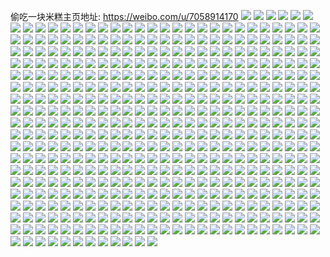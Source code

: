 偷吃一块米糕主页地址: https://weibo.com/u/7058914170 
![](https://wx4.sinaimg.cn/mw2000/007HIu2mly1h9ikv0e9awj32c03404qs.jpg) 
![](https://wx4.sinaimg.cn/mw2000/007HIu2mly1h9ikuwhof2j32c0340hdw.jpg) 
![](https://wx4.sinaimg.cn/mw2000/007HIu2mly1h9ikvfw23oj30rx140h5a.jpg) 
![](https://wx4.sinaimg.cn/mw2000/007HIu2mly1h9ikvyptuej30s513cwtn.jpg) 
![](https://wx4.sinaimg.cn/mw2000/007HIu2mly1h9ikvo9oudj32c03404qq.jpg) 
![](https://wx4.sinaimg.cn/mw2000/007HIu2mly1h9f9xzlrv8j30lv11ldjt.jpg) 
![](https://wx4.sinaimg.cn/mw2000/007HIu2mly1h9f9xz57hhj30wi1ycb29.jpg) 
![](https://wx4.sinaimg.cn/mw2000/007HIu2mly1h9dun8fr8oj30u012xe1z.jpg) 
![](https://wx4.sinaimg.cn/mw2000/007HIu2mly1h9dumtnj4rj30u011gasw.jpg) 
![](https://wx4.sinaimg.cn/mw2000/007HIu2mly1h9dumk8s7fj30u01hcwsf.jpg) 
![](https://wx4.sinaimg.cn/mw2000/007HIu2mly1h9dunlb0ptj316m1dsqsn.jpg) 
![](https://wx4.sinaimg.cn/mw2000/007HIu2mly1h9btg055w6j30u013dqoz.jpg) 
![](https://wx4.sinaimg.cn/mw2000/007HIu2mly1h9btg4xfzij30tw13z7mq.jpg) 
![](https://wx4.sinaimg.cn/mw2000/007HIu2mly1h9al1sharcj30u013fdq8.jpg) 
![](https://wx4.sinaimg.cn/mw2000/007HIu2mly1h9al227wdzj30u013tk5d.jpg) 
![](https://wx4.sinaimg.cn/mw2000/007HIu2mly1h98f9lrf8hj30u013e7h6.jpg) 
![](https://wx4.sinaimg.cn/mw2000/007HIu2mly1h95ryn73bpj30wi1yc7wi.jpg) 
![](https://wx4.sinaimg.cn/mw2000/007HIu2mgy1h91pk3nxpsj30u014047q.jpg) 
![](https://wx4.sinaimg.cn/mw2000/007HIu2mgy1h91pkbsomoj30tq12oncf.jpg) 
![](https://wx4.sinaimg.cn/mw2000/007HIu2mgy1h91pjze44jj30to12ctk7.jpg) 
![](https://wx4.sinaimg.cn/mw2000/007HIu2mgy1h91pk38abyj30o817y49n.jpg) 
![](https://wx4.sinaimg.cn/mw2000/007HIu2mgy1h91pk4q1mzj31r0340x6q.jpg) 
![](https://wx4.sinaimg.cn/mw2000/007HIu2mgy1h91pk2nc21j32c0340x6p.jpg) 
![](https://wx4.sinaimg.cn/mw2000/007HIu2mgy1h91pjzv1qgj30u0140k1u.jpg) 
![](https://wx4.sinaimg.cn/mw2000/007HIu2mgy1h91pjyvd1xj30u01sxk2c.jpg) 
![](https://wx4.sinaimg.cn/mw2000/007HIu2mgy1h8wtc1749pj30t013z12y.jpg) 
![](https://wx4.sinaimg.cn/mw2000/007HIu2mgy1h8wrdozy93j32c0340nph.jpg) 
![](https://wx4.sinaimg.cn/mw2000/007HIu2mgy1h8wrcuhy5mj32c0340e85.jpg) 
![](https://wx4.sinaimg.cn/mw2000/007HIu2mgy1h8wrcqj22nj30u00zondh.jpg) 
![](https://wx4.sinaimg.cn/mw2000/007HIu2mgy1h8wrd8sjvpj32c0340kjs.jpg) 
![](https://wx4.sinaimg.cn/mw2000/007HIu2mgy1h8wrdvjieij32c0340b2a.jpg) 
![](https://wx4.sinaimg.cn/mw2000/007HIu2mgy1h8wrdin4dcj322o340b2d.jpg) 
![](https://wx4.sinaimg.cn/mw2000/007HIu2mgy1h8wrcwytyyj329l33xb2b.jpg) 
![](https://wx4.sinaimg.cn/mw2000/007HIu2mgy1h8wre3hh36j32c0340hdv.jpg) 
![](https://wx4.sinaimg.cn/mw2000/007HIu2mgy1h8wrdbz6v6j32c0340hdu.jpg) 
![](https://wx4.sinaimg.cn/mw2000/007HIu2mgy1h8wrdtt9crj32c0340e83.jpg) 
![](https://wx4.sinaimg.cn/mw2000/007HIu2mgy1h8wrd1d3llj32c0340e84.jpg) 
![](https://wx4.sinaimg.cn/mw2000/007HIu2mgy1h8s8cs0xygj30u011qtqc.jpg) 
![](https://wx4.sinaimg.cn/mw2000/007HIu2mgy1h8s8crlovlj30u0140dj0.jpg) 
![](https://wx4.sinaimg.cn/mw2000/007HIu2mgy1h8s8czo65jj32c0340e81.jpg) 
![](https://wx4.sinaimg.cn/mw2000/007HIu2mgy1h8s8cxb5a4j32c03404qq.jpg) 
![](https://wx4.sinaimg.cn/mw2000/007HIu2mgy1h8s8egkcm3j32c0340u0x.jpg) 
![](https://wx4.sinaimg.cn/mw2000/007HIu2mgy1h8s8jywjtrj322v34aqv6.jpg) 
![](https://wx4.sinaimg.cn/mw2000/007HIu2mgy1h8s8kl7eqfj31sc2dsu0x.jpg) 
![](https://wx4.sinaimg.cn/mw2000/007HIu2mgy1h8qzwin7skj32c0340qv8.jpg) 
![](https://wx4.sinaimg.cn/mw2000/007HIu2mgy1h8qzwae26nj32c0340kjo.jpg) 
![](https://wx4.sinaimg.cn/mw2000/007HIu2mgy1h8qzwciuewj30wi0jqdj3.jpg) 
![](https://wx4.sinaimg.cn/mw2000/007HIu2mgy1h8qzw4cyb5j32c03401l0.jpg) 
![](https://wx4.sinaimg.cn/mw2000/007HIu2mgy1h8qzvyuvz3j32c03404qr.jpg) 
![](https://wx4.sinaimg.cn/mw2000/007HIu2mgy1h8qzw16464j32c03401kz.jpg) 
![](https://wx4.sinaimg.cn/mw2000/007HIu2mgy1h8qzwjbokyj30zg1baagt.jpg) 
![](https://wx4.sinaimg.cn/mw2000/007HIu2mgy1h8qzvwic8vj32c0340x6r.jpg) 
![](https://wx4.sinaimg.cn/mw2000/007HIu2mgy1h8qzxgui8ij30sh11z1j8.jpg) 
![](https://wx4.sinaimg.cn/mw2000/007HIu2mgy1h8qw0lnz1gj32c0340kjl.jpg) 
![](https://wx4.sinaimg.cn/mw2000/007HIu2mgy1h8larc3mzmj31kw2dc4qp.jpg) 
![](https://wx4.sinaimg.cn/mw2000/007HIu2mgy1h8ku7m4h4dj30wi1yckjl.jpg) 
![](https://wx4.sinaimg.cn/mw2000/007HIu2mgy1h8j6i2smx7j30wi0b4wgs.jpg) 
![](https://wx4.sinaimg.cn/mw2000/007HIu2mgy1h8j3o0q4jhj33402c07wi.jpg) 
![](https://wx4.sinaimg.cn/mw2000/007HIu2mgy1h8j3k6n4v7j30u012gn6f.jpg) 
![](https://wx4.sinaimg.cn/mw2000/007HIu2mgy1h8gi293iarj30wi0sq432.jpg) 
![](https://wx4.sinaimg.cn/mw2000/007HIu2mgy1h8gi28thamj30wi0odae2.jpg) 
![](https://wx4.sinaimg.cn/mw2000/007HIu2mgy1h8gi29hm4wj30u0125n0a.jpg) 
![](https://wx4.sinaimg.cn/mw2000/007HIu2mgy1h8f7h8ow77j30r91204iz.jpg) 
![](https://wx4.sinaimg.cn/mw2000/007HIu2mgy1h8ejrs6qdwj32c034phdv.jpg) 
![](https://wx4.sinaimg.cn/mw2000/007HIu2mgy1h8ejs164ehj32c03414qr.jpg) 
![](https://wx4.sinaimg.cn/mw2000/007HIu2mgy1h8ejsadck5j31jk1lshda.jpg) 
![](https://wx4.sinaimg.cn/mw2000/007HIu2mgy1h8eacyh391j30wi1ycaln.jpg) 
![](https://wx4.sinaimg.cn/mw2000/007HIu2mgy1h8eaczflcgj30wi1yc7qy.jpg) 
![](https://wx4.sinaimg.cn/mw2000/007HIu2mgy1h8ead6gktvj32c03401kz.jpg) 
![](https://wx4.sinaimg.cn/mw2000/007HIu2mgy1h8cxph8lltj32c03401kz.jpg) 
![](https://wx4.sinaimg.cn/mw2000/007HIu2mgy1h89w1ldt58j32c0340e83.jpg) 
![](https://wx4.sinaimg.cn/mw2000/007HIu2mgy1h89w48psrnj30wi17211s.jpg) 
![](https://wx4.sinaimg.cn/mw2000/007HIu2mgy1h89c8ri8ogj30wi19wgzx.jpg) 
![](https://wx4.sinaimg.cn/mw2000/007HIu2mgy1h86fl1if1oj30u01907ap.jpg) 
![](https://wx4.sinaimg.cn/mw2000/007HIu2mgy1h86fkhw8ptj316w36cu0x.jpg) 
![](https://wx4.sinaimg.cn/mw2000/007HIu2mgy1h86fgloxspj32t61d87wh.jpg) 
![](https://wx4.sinaimg.cn/mw2000/007HIu2mgy1h82yzb1vunj30n41gqgno.jpg) 
![](https://wx4.sinaimg.cn/mw2000/007HIu2mgy1h82yzbfjtwj30u01sxk18.jpg) 
![](https://wx4.sinaimg.cn/mw2000/007HIu2mgy1h80gbf69yej32c0340e85.jpg) 
![](https://wx4.sinaimg.cn/mw2000/007HIu2mgy1h80gbpn7yej32c03407wl.jpg) 
![](https://wx4.sinaimg.cn/mw2000/007HIu2mgy1h80gbjsmvcj32c03404qt.jpg) 
![](https://wx4.sinaimg.cn/mw2000/007HIu2mgy1h80ekvvn2lj32682yykjp.jpg) 
![](https://wx4.sinaimg.cn/mw2000/007HIu2mgy1h80eknlixoj327j2yrkjp.jpg) 
![](https://wx4.sinaimg.cn/mw2000/007HIu2mgy1h80ekip0n4j329u31sb2b.jpg) 
![](https://wx4.sinaimg.cn/mw2000/007HIu2mgy1h80e21t0pjj30ka1500xp.jpg) 
![](https://wx4.sinaimg.cn/mw2000/007HIu2mgy1h80e22cwhij30k315adl2.jpg) 
![](https://wx4.sinaimg.cn/mw2000/007HIu2mgy1h7y32r3tk2j30u012wttn.jpg) 
![](https://wx4.sinaimg.cn/mw2000/007HIu2mgy1h7y33k4tcej30qj17sh87.jpg) 
![](https://wx4.sinaimg.cn/mw2000/007HIu2mgy1h7y32tflfnj30u013hqk7.jpg) 
![](https://wx4.sinaimg.cn/mw2000/007HIu2mgy1h7vnrzhz5oj30wi1ychdt.jpg) 
![](https://wx4.sinaimg.cn/mw2000/007HIu2mgy1h7vgm9thj0j32c0325npf.jpg) 
![](https://wx4.sinaimg.cn/mw2000/007HIu2mgy1h7vglx8n2xj32c0355npf.jpg) 
![](https://wx4.sinaimg.cn/mw2000/007HIu2mgy1h7vgmgmbi9j32ak31dhdv.jpg) 
![](https://wx4.sinaimg.cn/mw2000/007HIu2mgy1h7vgm2bjqej32c0340x6r.jpg) 
![](https://wx4.sinaimg.cn/mw2000/007HIu2mgy1h7vgm5bzbnj32c0340b2b.jpg) 
![](https://wx4.sinaimg.cn/mw2000/007HIu2mgy1h7vgmlfsioj32c0341qv5.jpg) 
![](https://wx4.sinaimg.cn/mw2000/007HIu2mgy1h7tdc1c5isj32c0340b2a.jpg) 
![](https://wx4.sinaimg.cn/mw2000/007HIu2mgy1h7tdc3sigzj32c034d4qq.jpg) 
![](https://wx4.sinaimg.cn/mw2000/007HIu2mgy1h7tdc509puj30wi1b743j.jpg) 
![](https://wx4.sinaimg.cn/mw2000/007HIu2mgy1h7sjim9pt5j30wi1ycb29.jpg) 
![](https://wx4.sinaimg.cn/mw2000/007HIu2mgy1h7sjijmg6sj32by2vgx6p.jpg) 
![](https://wx4.sinaimg.cn/mw2000/007HIu2mgy1h7saa3uxtkj30wi1ycu0x.jpg) 
![](https://wx4.sinaimg.cn/mw2000/007HIu2mgy1h7saaagljsj30wi1ycqv5.jpg) 
![](https://wx4.sinaimg.cn/mw2000/007HIu2mgy1h7rb6s4j1xj32c03404qr.jpg) 
![](https://wx4.sinaimg.cn/mw2000/007HIu2mgy1h7rb6mx45wj31o0280npd.jpg) 
![](https://wx4.sinaimg.cn/mw2000/007HIu2mgy1h7rb6jjfnaj30u01337h5.jpg) 
![](https://wx4.sinaimg.cn/mw2000/007HIu2mgy1h7rb6k6afwj30tl13f1b0.jpg) 
![](https://wx4.sinaimg.cn/mw2000/007HIu2mgy1h7rb7b6k21j328l30we83.jpg) 
![](https://wx4.sinaimg.cn/mw2000/007HIu2mgy1h7ns412noyj31sc2ds7wi.jpg) 
![](https://wx4.sinaimg.cn/mw2000/007HIu2mgy1h7ns48wfypj31sc2dse82.jpg) 
![](https://wx4.sinaimg.cn/mw2000/007HIu2mgy1h7ns4ddhpmj31sc2dse82.jpg) 
![](https://wx4.sinaimg.cn/mw2000/007HIu2mgy1h7ns44h2btj31z02r8x6p.jpg) 
![](https://wx4.sinaimg.cn/mw2000/007HIu2mgy1h7miqmsr33j32c032o4qs.jpg) 
![](https://wx4.sinaimg.cn/mw2000/007HIu2mgy1h7miqv0mejj32c0341b2c.jpg) 
![](https://wx4.sinaimg.cn/mw2000/007HIu2mgy1h7mipzd5xij32c0341e84.jpg) 
![](https://wx4.sinaimg.cn/mw2000/007HIu2mgy1h7mipqqyznj32c0340npg.jpg) 
![](https://wx4.sinaimg.cn/mw2000/007HIu2mgy1h7miq85tv4j32by33ib2c.jpg) 
![](https://wx4.sinaimg.cn/mw2000/007HIu2mgy1h7miqzef93j32ai31gqv6.jpg) 
![](https://wx4.sinaimg.cn/mw2000/007HIu2mgy1h7miqf8a4gj316o1kwe81.jpg) 
![](https://wx4.sinaimg.cn/mw2000/007HIu2mgy1h7miqd6w8gj32c0340b2a.jpg) 
![](https://wx4.sinaimg.cn/mw2000/007HIu2mgy1h7luf6jhp9j32c03401kz.jpg) 
![](https://wx4.sinaimg.cn/mw2000/007HIu2mgy1h7luf6ysoyj30u011yjzm.jpg) 
![](https://wx4.sinaimg.cn/mw2000/007HIu2mgy1h7lueuha7dj322o3407wi.jpg) 
![](https://wx4.sinaimg.cn/mw2000/007HIu2mgy1h7lu7cjqqlj30nh15qwix.jpg) 
![](https://wx4.sinaimg.cn/mw2000/007HIu2mgy1h7lu7c1s2jj30wi1ycb2a.jpg) 
![](https://wx4.sinaimg.cn/mw2000/007HIu2mgy1h7j5jupu3ej32c034xx6r.jpg) 
![](https://wx4.sinaimg.cn/mw2000/007HIu2mgy1h7j5hr5pdnj32c03407wi.jpg) 
![](https://wx4.sinaimg.cn/mw2000/007HIu2mgy1h7j5irky5mj30u017hnf8.jpg) 
![](https://wx4.sinaimg.cn/mw2000/007HIu2mgy1h7min5pzxhj30t5133wk1.jpg) 
![](https://wx4.sinaimg.cn/mw2000/007HIu2mgy1h7i4mcx9lgj30wi1qx4m3.jpg) 
![](https://wx4.sinaimg.cn/mw2000/007HIu2mgy1h7guk9yw4cj30wi1yc4qq.jpg) 
![](https://wx4.sinaimg.cn/mw2000/007HIu2mgy1h7d6ing8tvj31o0280qv5.jpg) 
![](https://wx4.sinaimg.cn/mw2000/007HIu2mgy1h7d6irnva9j31o0280u0x.jpg) 
![](https://wx4.sinaimg.cn/mw2000/007HIu2mgy1h7d6ipkw9fj31o0280npd.jpg) 
![](https://wx4.sinaimg.cn/mw2000/007HIu2mgy1h7cd315tptj30wi1ycb2a.jpg) 
![](https://wx4.sinaimg.cn/mw2000/007HIu2mgy1h7cd2vysx7j30wi1yc4qq.jpg) 
![](https://wx4.sinaimg.cn/mw2000/007HIu2mgy1h7a4054i70j31jj33ahdu.jpg) 
![](https://wx4.sinaimg.cn/mw2000/007HIu2mgy1h79dy01npvj32c0340b2b.jpg) 
![](https://wx4.sinaimg.cn/mw2000/007HIu2mgy1h79dynlrglj32c0340u0x.jpg) 
![](https://wx4.sinaimg.cn/mw2000/007HIu2mgy1h79dysxfgvj32c0341x6p.jpg) 
![](https://wx4.sinaimg.cn/mw2000/007HIu2mgy1h79dy2inkuj316n1kw1kx.jpg) 
![](https://wx4.sinaimg.cn/mw2000/007HIu2mgy1h79dxt7mdmj31sc2dsqv6.jpg) 
![](https://wx4.sinaimg.cn/mw2000/007HIu2mgy1h78o1lkky4j31sc2dshdu.jpg) 
![](https://wx4.sinaimg.cn/mw2000/007HIu2mgy1h78o1n2wrwj30wi1yctpn.jpg) 
![](https://wx4.sinaimg.cn/mw2000/007HIu2mgy1h76i7qj5gbj30u01hcn63.jpg) 
![](https://wx4.sinaimg.cn/mw2000/007HIu2mgy1h76i45r3mij30ty13hna8.jpg) 
![](https://wx4.sinaimg.cn/mw2000/007HIu2mgy1h76i6zdgzlj30tp12g4qp.jpg) 
![](https://wx4.sinaimg.cn/mw2000/007HIu2mgy1h76i45c9plj31o0280tza.jpg) 
![](https://wx4.sinaimg.cn/mw2000/007HIu2mgy1h76fei16eoj31o0280kjl.jpg) 
![](https://wx4.sinaimg.cn/mw2000/007HIu2mgy1h7511pmzp7j30u012uk7n.jpg) 
![](https://wx4.sinaimg.cn/mw2000/007HIu2mgy1h72mc9gal8j30wi1ycnpd.jpg) 
![](https://wx4.sinaimg.cn/mw2000/007HIu2mgy1h71q0edxjkj336c1sex6p.jpg) 
![](https://wx4.sinaimg.cn/mw2000/007HIu2mgy1h71q077rqqj336c1sex6p.jpg) 
![](https://wx4.sinaimg.cn/mw2000/007HIu2mgy1h71q0jfx2xj33eo1x4b2a.jpg) 
![](https://wx4.sinaimg.cn/mw2000/007HIu2mgy1h71q3aaaqsj31ai0u0gzk.jpg) 
![](https://wx4.sinaimg.cn/mw2000/007HIu2mgy1h71q26vqnej31eo0tyn4p.jpg) 
![](https://wx4.sinaimg.cn/mw2000/007HIu2mgy1h71q31ayfej30wi1i247c.jpg) 
![](https://wx4.sinaimg.cn/mw2000/007HIu2mgy1h6xx0b2c1zj32c03417wk.jpg) 
![](https://wx4.sinaimg.cn/mw2000/007HIu2mgy1h6xx03qc7fj30u01hcqbv.jpg) 
![](https://wx4.sinaimg.cn/mw2000/007HIu2mgy1h6x8fodrzfj32c03404qq.jpg) 
![](https://wx4.sinaimg.cn/mw2000/007HIu2mgy1h6x8h3r61nj32c0340e84.jpg) 
![](https://wx4.sinaimg.cn/mw2000/007HIu2mgy1h6x8fj4dq9j30wi1ycqnv.jpg) 
![](https://wx4.sinaimg.cn/mw2000/007HIu2mgy1h6x8fuaq8cj30u0135guz.jpg) 
![](https://wx4.sinaimg.cn/mw2000/007HIu2mgy1h6wuel60wjj30wi1ycqgw.jpg) 
![](https://wx4.sinaimg.cn/mw2000/007HIu2mgy1h6wuem3wvuj30wi1ycdsq.jpg) 
![](https://wx4.sinaimg.cn/mw2000/007HIu2mgy1h6wuetnvf4j31sc2ds7wi.jpg) 
![](https://wx4.sinaimg.cn/mw2000/007HIu2mgy1h6wuezesjaj32c0340npf.jpg) 
![](https://wx4.sinaimg.cn/mw2000/007HIu2mgy1h6wuf4c6k1j31sc2dsu0y.jpg) 
![](https://wx4.sinaimg.cn/mw2000/007HIu2mgy1h6wuepw6jnj31pl2bnu0x.jpg) 
![](https://wx4.sinaimg.cn/mw2000/007HIu2mgy1h6ws3sqo84j30we0rhgoa.jpg) 
![](https://wx4.sinaimg.cn/mw2000/007HIu2mgy1h6uz2ku8qzj32c0341x6p.jpg) 
![](https://wx4.sinaimg.cn/mw2000/007HIu2mgy1h6uz2sw999j32c0341b2b.jpg) 
![](https://wx4.sinaimg.cn/mw2000/007HIu2mgy1h6uz70svijj30ob16fwk5.jpg) 
![](https://wx4.sinaimg.cn/mw2000/007HIu2mgy1h6uz2y4tx1j32c03414qq.jpg) 
![](https://wx4.sinaimg.cn/mw2000/007HIu2mgy1h6uz24pwybj32c0341b2a.jpg) 
![](https://wx4.sinaimg.cn/mw2000/007HIu2mgy1h6uz2a34csj32c032we82.jpg) 
![](https://wx4.sinaimg.cn/mw2000/007HIu2mgy1h6uz2eljavj32c03404qq.jpg) 
![](https://wx4.sinaimg.cn/mw2000/007HIu2mgy1h6uz1zehojj31sc2dsx6q.jpg) 
![](https://wx4.sinaimg.cn/mw2000/007HIu2mgy1h6uz2mh4sgj316o1kw4qp.jpg) 
![](https://wx4.sinaimg.cn/mw2000/007HIu2mgy1h6r6kzigdtj30wh0rwn5d.jpg) 
![](https://wx4.sinaimg.cn/mw2000/007HIu2mgy1h6r6l08393j30wi0y8k0o.jpg) 
![](https://wx4.sinaimg.cn/mw2000/007HIu2mgy1h6r6l77f8gj30u012fk0w.jpg) 
![](https://wx4.sinaimg.cn/mw2000/007HIu2mgy1h6pnpodhbhj30wi1ycqv5.jpg) 
![](https://wx4.sinaimg.cn/mw2000/007HIu2mgy1h6pnpg2xxpj30wi1ycqv5.jpg) 
![](https://wx4.sinaimg.cn/mw2000/007HIu2mgy1h6p0gzwzdlj30wi1yc11k.jpg) 
![](https://wx4.sinaimg.cn/mw2000/007HIu2mgy1h6p0h5j4yfj30wi1ycb29.jpg) 
![](https://wx4.sinaimg.cn/mw2000/007HIu2mgy1h6p0hb5gdej30u0140jyu.jpg) 
![](https://wx4.sinaimg.cn/mw2000/007HIu2mgy1h6p0gzipq2j31jk1ork4l.jpg) 
![](https://wx4.sinaimg.cn/mw2000/007HIu2mgy1h6ojbtiaimj30wh0c4gou.jpg) 
![](https://wx4.sinaimg.cn/mw2000/007HIu2mgy1h6muywanlpj30wi1yctdj.jpg) 
![](https://wx4.sinaimg.cn/mw2000/007HIu2mgy1h6kefvau4bj30s5129wot.jpg) 
![](https://wx4.sinaimg.cn/mw2000/007HIu2mgy1h6kegv0uncj30u012hdyx.jpg) 
![](https://wx4.sinaimg.cn/mw2000/007HIu2mgy1h6kefu005qj30u01c3qaz.jpg) 
![](https://wx4.sinaimg.cn/mw2000/007HIu2mgy1h6kefw61bfj30u01aewm7.jpg) 
![](https://wx4.sinaimg.cn/mw2000/007HIu2mgy1h6keg0elgbj30wi1q0jws.jpg) 
![](https://wx4.sinaimg.cn/mw2000/007HIu2mgy1h7g9yokbqdj30u01qe4hx.jpg) 
![](https://wx4.sinaimg.cn/mw2000/007HIu2mgy1h6p6f70b9gj316o1kw7rd.jpg) 
![](https://wx4.sinaimg.cn/mw2000/007HIu2mgy1h6p6eaxou0j329o340kjl.jpg) 
![](https://wx4.sinaimg.cn/mw2000/007HIu2mgy1h6ka2ocifmj32c0340b2a.jpg) 
![](https://wx4.sinaimg.cn/mw2000/007HIu2mgy1h6k7epj7lzj30uk36mu0x.jpg) 
![](https://wx4.sinaimg.cn/mw2000/007HIu2mgy1h6jcnryb22j30u012hn4w.jpg) 
![](https://wx4.sinaimg.cn/mw2000/007HIu2mgy1h6jcnsdmazj30u012lwkb.jpg) 
![](https://wx4.sinaimg.cn/mw2000/007HIu2mgy1h6jb3t4b84j30u0140qae.jpg) 
![](https://wx4.sinaimg.cn/mw2000/007HIu2mgy1h6ftthyakjj30t613zgs6.jpg) 
![](https://wx4.sinaimg.cn/mw2000/007HIu2mgy1h6frooqyplj30u012m7fl.jpg) 
![](https://wx4.sinaimg.cn/mw2000/007HIu2mgy1h6froq0nosj30u0140141.jpg) 
![](https://wx4.sinaimg.cn/mw2000/007HIu2mgy1h6fronezjtj30u0138n65.jpg) 
![](https://wx4.sinaimg.cn/mw2000/007HIu2mgy1h6frpcrlpwj30ty17rtgd.jpg) 
![](https://wx4.sinaimg.cn/mw2000/007HIu2mgy1h6frqzb9uej30u0140453.jpg) 
![](https://wx4.sinaimg.cn/mw2000/007HIu2mgy1h6frq9r5txj30ts12igsf.jpg) 
![](https://wx4.sinaimg.cn/mw2000/007HIu2mgy1h6ff5zbop7j30u01sydkg.jpg) 
![](https://wx4.sinaimg.cn/mw2000/007HIu2mgy1h6eo30enfzj30wi1yck8m.jpg) 
![](https://wx4.sinaimg.cn/mw2000/007HIu2mgy1h6ebumzxacj30wi1ycke9.jpg) 
![](https://wx4.sinaimg.cn/mw2000/007HIu2mgy1h6ebuoik8fj30wi1ychbl.jpg) 
![](https://wx4.sinaimg.cn/mw2000/007HIu2mgy1h6d4atf20xj30wi1yc1kx.jpg) 
![](https://wx4.sinaimg.cn/mw2000/007HIu2mgy1h6cc9hgfrwj316n1kw7wh.jpg) 
![](https://wx4.sinaimg.cn/mw2000/007HIu2mgy1h6ccazxmsoj30u0134k2e.jpg) 
![](https://wx4.sinaimg.cn/mw2000/007HIu2mgy1h6cc9jy66fj316o1jyaw1.jpg) 
![](https://wx4.sinaimg.cn/mw2000/007HIu2mgy1h6cc99ttc2j32a431he82.jpg) 
![](https://wx4.sinaimg.cn/mw2000/007HIu2mgy1h6cc9dx12mj320i340npe.jpg) 
![](https://wx4.sinaimg.cn/mw2000/007HIu2mgy1h6azntjji0j31401e0123.jpg) 
![](https://wx4.sinaimg.cn/mw2000/007HIu2mgy1h6azodli0yj31401e0qcd.jpg) 
![](https://wx4.sinaimg.cn/mw2000/007HIu2mgy1h6azock893j31sc2ds7wh.jpg) 
![](https://wx4.sinaimg.cn/mw2000/007HIu2mgy1h6aznyf2qzj31sc2dshdu.jpg) 
![](https://wx4.sinaimg.cn/mw2000/007HIu2mgy1h6azo57e3pj31sc2dse82.jpg) 
![](https://wx4.sinaimg.cn/mw2000/007HIu2mgy1h6azo2124fj31sc2dskjm.jpg) 
![](https://wx4.sinaimg.cn/mw2000/007HIu2mgy1h67gspuhe5j30wi1ycb29.jpg) 
![](https://wx4.sinaimg.cn/mw2000/007HIu2mgy1h67gtaybn8j30u014047k.jpg) 
![](https://wx4.sinaimg.cn/mw2000/007HIu2mgy1h67gsmt30dj30wi1ycnpd.jpg) 
![](https://wx4.sinaimg.cn/mw2000/007HIu2mgy1h67guqowunj30u0140tpb.jpg) 
![](https://wx4.sinaimg.cn/mw2000/007HIu2mgy1h67gupvczzj30u0140au3.jpg) 
![](https://wx4.sinaimg.cn/mw2000/007HIu2mgy1h64siz06dlj32c0340kjn.jpg) 
![](https://wx4.sinaimg.cn/mw2000/007HIu2mgy1h64sj6daxqj32c03407wl.jpg) 
![](https://wx4.sinaimg.cn/mw2000/007HIu2mgy1h64sizlqafj30ty0yik0e.jpg) 
![](https://wx4.sinaimg.cn/mw2000/007HIu2mgy1h64sjgxeu2j32c0340x6r.jpg) 
![](https://wx4.sinaimg.cn/mw2000/007HIu2mgy1h64sjhmaerj30wi1gz10l.jpg) 
![](https://wx4.sinaimg.cn/mw2000/007HIu2mgy1h64sjpxpw0j30u00u0n0r.jpg) 
![](https://wx4.sinaimg.cn/mw2000/007HIu2mgy1h63p5a9048j30wi1yc7wh.jpg) 
![](https://wx4.sinaimg.cn/mw2000/007HIu2mgy1h61xdf00vij313y0u03ze.jpg) 
![](https://wx4.sinaimg.cn/mw2000/007HIu2mgy1h61xd72j4zj32c0340h9p.jpg) 
![](https://wx4.sinaimg.cn/mw2000/007HIu2mgy1h61xcwghwgj32c0340b2c.jpg) 
![](https://wx4.sinaimg.cn/mw2000/007HIu2mgy1h61xdiy3muj32c0340npf.jpg) 
![](https://wx4.sinaimg.cn/mw2000/007HIu2mgy1h61xe8bmz2j32c03407wk.jpg) 
![](https://wx4.sinaimg.cn/mw2000/007HIu2mgy1h61xf0db63j30sy0yfajf.jpg) 
![](https://wx4.sinaimg.cn/mw2000/007HIu2mgy1h61xfas9wrj30u01sxn4f.jpg) 
![](https://wx4.sinaimg.cn/mw2000/007HIu2mgy1h5wp4frcbpj30wi1ycb29.jpg) 
![](https://wx4.sinaimg.cn/mw2000/007HIu2mgy1h5wp44mhbwj30wi1ycb29.jpg) 
![](https://wx4.sinaimg.cn/mw2000/007HIu2mgy1h5wp46rv7uj30wi1ycb29.jpg) 
![](https://wx4.sinaimg.cn/mw2000/007HIu2mgy1h5wp49kuz4j30wi1ycb29.jpg) 
![](https://wx4.sinaimg.cn/mw2000/007HIu2mgy1h5wp4i59ufj30wi1ycb29.jpg) 
![](https://wx4.sinaimg.cn/mw2000/007HIu2mgy1h5wp80aw3vj30u01pok2m.jpg) 
![](https://wx4.sinaimg.cn/mw2000/007HIu2mgy1h5uui7oombj30wi1ycnes.jpg) 
![](https://wx4.sinaimg.cn/mw2000/007HIu2mgy1h5uqiel6cgj32c03407wi.jpg) 
![](https://wx4.sinaimg.cn/mw2000/007HIu2mgy1h5uqipkt67j32c0340e84.jpg) 
![](https://wx4.sinaimg.cn/mw2000/007HIu2mgy1h5uqixbfl1j32c0340e84.jpg) 
![](https://wx4.sinaimg.cn/mw2000/007HIu2mgy1h5uqjfipy4j32c02vbnpe.jpg) 
![](https://wx4.sinaimg.cn/mw2000/007HIu2mgy1h5uqic8nuej32c0340e81.jpg) 
![](https://wx4.sinaimg.cn/mw2000/007HIu2mgy1h5uqitf1aaj32c02q3kjm.jpg) 
![](https://wx4.sinaimg.cn/mw2000/007HIu2mgy1h5qe6ucn1cj30u00zkndw.jpg) 
![](https://wx4.sinaimg.cn/mw2000/007HIu2mgy1h5qe6oa80pj32c02xkhdu.jpg) 
![](https://wx4.sinaimg.cn/mw2000/007HIu2mgy1h5qe637g7dj32c0340b2c.jpg) 
![](https://wx4.sinaimg.cn/mw2000/007HIu2mgy1h5qe6ftj4mj32c0340kjp.jpg) 
![](https://wx4.sinaimg.cn/mw2000/007HIu2mgy1h5mw95a3ogj30u013ah8i.jpg) 
![](https://wx4.sinaimg.cn/mw2000/007HIu2mgy1h5mw8mrwswj30tm0ma452.jpg) 
![](https://wx4.sinaimg.cn/mw2000/007HIu2mgy1h5mw9xvtxgj30tu11uasd.jpg) 
![](https://wx4.sinaimg.cn/mw2000/007HIu2mly1h5kkpveaynj30u012j15w.jpg) 
![](https://wx4.sinaimg.cn/mw2000/007HIu2mly1h5kkpvve4oj30u012qaqp.jpg) 
![](https://wx4.sinaimg.cn/mw2000/007HIu2mly1h5kkpwb8u7j30u012uano.jpg) 
![](https://wx4.sinaimg.cn/mw2000/007HIu2mly1h5kkpzebehj30u012qwwf.jpg) 
![](https://wx4.sinaimg.cn/mw2000/007HIu2mly1h5jfysth4qj30wi1yce81.jpg) 
![](https://wx4.sinaimg.cn/mw2000/007HIu2mly1h5iaqh2j2lj30wi1yc7wh.jpg) 
![](https://wx4.sinaimg.cn/mw2000/007HIu2mly1h5i6kpjhy6j32c03404qr.jpg) 
![](https://wx4.sinaimg.cn/mw2000/007HIu2mly1h5i6knu7c2j326w2hcqv6.jpg) 
![](https://wx4.sinaimg.cn/mw2000/007HIu2mly1h5i6kqzf71j32c03407wj.jpg) 
![](https://wx4.sinaimg.cn/mw2000/007HIu2mly1h5i6km7esej32c03407wk.jpg) 
![](https://wx4.sinaimg.cn/mw2000/007HIu2mly1h5i6kjx8bbj32c0340qv7.jpg) 
![](https://wx4.sinaimg.cn/mw2000/007HIu2mly1h5i6kht9txj32c0340u0z.jpg) 
![](https://wx4.sinaimg.cn/mw2000/007HIu2mly1h5i6kcakkxj30wh0m1acm.jpg) 
![](https://wx4.sinaimg.cn/mw2000/007HIu2mly1h5h6ujthy7j32c0340npe.jpg) 
![](https://wx4.sinaimg.cn/mw2000/007HIu2mly1h5h6upfbp6j32c0340npe.jpg) 
![](https://wx4.sinaimg.cn/mw2000/007HIu2mly1h5h6ynidowj30wh0pe0xb.jpg) 
![](https://wx4.sinaimg.cn/mw2000/007HIu2mly1h5h6unpwzxj32c03401l0.jpg) 
![](https://wx4.sinaimg.cn/mw2000/007HIu2mly1h5h54w8914j30wi1we47m.jpg) 
![](https://wx4.sinaimg.cn/mw2000/007HIu2mly1h5h54wnrf3j30wi1wegub.jpg) 
![](https://wx4.sinaimg.cn/mw2000/007HIu2mly1h5eifnmq82j32c0340kjo.jpg) 
![](https://wx4.sinaimg.cn/mw2000/007HIu2mly1h5eifjk6p1j32c03407wj.jpg) 
![](https://wx4.sinaimg.cn/mw2000/007HIu2mly1h5eifm8g82j32c03401l0.jpg) 
![](https://wx4.sinaimg.cn/mw2000/007HIu2mly1h5eifjxjzjj30to0zg48d.jpg) 
![](https://wx4.sinaimg.cn/mw2000/007HIu2mly1h5eifqeq4zj31be0zkjum.jpg) 
![](https://wx4.sinaimg.cn/mw2000/007HIu2mly1h5eifslmudj32c0340qv7.jpg) 
![](https://wx4.sinaimg.cn/mw2000/007HIu2mly1h5eigt57paj30tp0z2tna.jpg) 
![](https://wx4.sinaimg.cn/mw2000/007HIu2mly1h5eifowml2j32c0340qv7.jpg) 
![](https://wx4.sinaimg.cn/mw2000/007HIu2mly1h5eifp6u9oj30u01407f0.jpg) 
![](https://wx4.sinaimg.cn/mw2000/007HIu2mly1h5bz2a8lwlj30wh0f7my9.jpg) 
![](https://wx4.sinaimg.cn/mw2000/007HIu2mly1h5b8qg9ur4j30o00k4djf.jpg) 
![](https://wx4.sinaimg.cn/mw2000/007HIu2mly1h5b8qlva7nj32c0340kjn.jpg) 
![](https://wx4.sinaimg.cn/mw2000/007HIu2mly1h5b8rf3sv0j31rc29etsl.jpg) 
![](https://wx4.sinaimg.cn/mw2000/007HIu2mly1h5b8rgjyulj30wi1ychdt.jpg) 
![](https://wx4.sinaimg.cn/mw2000/007HIu2mly1h5b8qkkp91j32c03401kz.jpg) 
![](https://wx4.sinaimg.cn/mw2000/007HIu2mly1h5b8qhwuokj32c03404qr.jpg) 
![](https://wx4.sinaimg.cn/mw2000/007HIu2mly1h58qlrrvjgj33gg56oe86.jpg) 
![](https://wx4.sinaimg.cn/mw2000/007HIu2mly1h58qlklaffj33gg56o7wm.jpg) 
![](https://wx4.sinaimg.cn/mw2000/007HIu2mly1h58qltk2lqj322o340x6p.jpg) 
![](https://wx4.sinaimg.cn/mw2000/007HIu2mly1h58qlugvl2j322o340kjl.jpg) 
![](https://wx4.sinaimg.cn/mw2000/007HIu2mly1h57u5g3k5bj30u00x80yt.jpg) 
![](https://wx4.sinaimg.cn/mw2000/007HIu2mly1h57u5j34r0j32c0340nph.jpg) 
![](https://wx4.sinaimg.cn/mw2000/007HIu2mly1h57u5gtk95j30z31a7x00.jpg) 
![](https://wx4.sinaimg.cn/mw2000/007HIu2mly1h57u5mrdt6j32c0340e84.jpg) 
![](https://wx4.sinaimg.cn/mw2000/007HIu2mly1h57u5kqoyhj32c0340qv7.jpg) 
![](https://wx4.sinaimg.cn/mw2000/007HIu2mly1h57u5uqlssj30wa0q9tbe.jpg) 
![](https://wx4.sinaimg.cn/mw2000/007HIu2mly1h57u5okwrrj30zk0wsk22.jpg) 
![](https://wx4.sinaimg.cn/mw2000/007HIu2mly1h57u63lmt7j311i0tyqb1.jpg) 
![](https://wx4.sinaimg.cn/mw2000/007HIu2mly1h576e80ctwj30w01qw16q.jpg) 
![](https://wx4.sinaimg.cn/mw2000/007HIu2mly1h576e7gwhaj30wi11sq77.jpg) 
![](https://wx4.sinaimg.cn/mw2000/007HIu2mly1h55cue09asj31sc2dshdu.jpg) 
![](https://wx4.sinaimg.cn/mw2000/007HIu2mly1h55cugt412j316o1kw1ju.jpg) 
![](https://wx4.sinaimg.cn/mw2000/007HIu2mly1h55cufdtwuj31sc2dsb2a.jpg) 
![](https://wx4.sinaimg.cn/mw2000/007HIu2mly1h55culmhwlj32c0340b2a.jpg) 
![](https://wx4.sinaimg.cn/mw2000/007HIu2mly1h55cv2dyg2j30u01407a2.jpg) 
![](https://wx4.sinaimg.cn/mw2000/007HIu2mly1h55cunc2u4j32c0340x6r.jpg) 
![](https://wx4.sinaimg.cn/mw2000/007HIu2mly1h55cukch1jj32c03404qs.jpg) 
![](https://wx4.sinaimg.cn/mw2000/007HIu2mly1h55cuojv81j32c0340hdv.jpg) 
![](https://wx4.sinaimg.cn/mw2000/007HIu2mly1h54bgwvvqoj30mi0sk11f.jpg) 
![](https://wx4.sinaimg.cn/mw2000/007HIu2mly1h54bgz7i24j30mi0suqak.jpg) 
![](https://wx4.sinaimg.cn/mw2000/007HIu2mly1h54bgznudbj30mi0r27bt.jpg) 
![](https://wx4.sinaimg.cn/mw2000/007HIu2mly1h54bgrutyaj32c0340x6p.jpg) 
![](https://wx4.sinaimg.cn/mw2000/007HIu2mly1h54bh05twoj30mi0rfwlv.jpg) 
![](https://wx4.sinaimg.cn/mw2000/007HIu2mly1h54bgycoatj30mi0qiqbb.jpg) 
![](https://wx4.sinaimg.cn/mw2000/007HIu2mly1h52xo8jmvmj32c0340e84.jpg) 
![](https://wx4.sinaimg.cn/mw2000/007HIu2mly1h52xp38ua5j30lp0u0gwt.jpg) 
![](https://wx4.sinaimg.cn/mw2000/007HIu2mly1h52xqcro8qj32c03407wi.jpg) 
![](https://wx4.sinaimg.cn/mw2000/007HIu2mly1h52xp3j8mvj30mi0sydrk.jpg) 
![](https://wx4.sinaimg.cn/mw2000/007HIu2mly1h52xs84bibj30u013yjtn.jpg) 
![](https://wx4.sinaimg.cn/mw2000/007HIu2mly1h5238mdtq8j30nu17wtcw.jpg) 
![](https://wx4.sinaimg.cn/mw2000/007HIu2mly1h5238wo9wej30n011btdk.jpg) 
![](https://wx4.sinaimg.cn/mw2000/007HIu2mly1h5238m3pcpj30mt11ctcw.jpg) 
![](https://wx4.sinaimg.cn/mw2000/007HIu2mly1h5238mqnrzj30or1ao42x.jpg) 
![](https://wx4.sinaimg.cn/mw2000/007HIu2mly1h522s7vr16j32c0340x6p.jpg) 
![](https://wx4.sinaimg.cn/mw2000/007HIu2mly1h522s95zq9j32c0340kjm.jpg) 
![](https://wx4.sinaimg.cn/mw2000/007HIu2mly1h522s6jqxwj32c0340qv6.jpg) 
![](https://wx4.sinaimg.cn/mw2000/007HIu2mly1h522s57d3uj32c0340b2a.jpg) 
![](https://wx4.sinaimg.cn/mw2000/007HIu2mly1h522sd1kbhj32c0340x6p.jpg) 
![](https://wx4.sinaimg.cn/mw2000/007HIu2mly1h522s081tej32c0340kjm.jpg) 
![](https://wx4.sinaimg.cn/mw2000/007HIu2mly1h4zpg9zfvlj32c0340npf.jpg) 
![](https://wx4.sinaimg.cn/mw2000/007HIu2mly1h4zpgcl0kyj32c0340u0z.jpg) 
![](https://wx4.sinaimg.cn/mw2000/007HIu2mly1h4zpghoyubj32342oaqv5.jpg) 
![](https://wx4.sinaimg.cn/mw2000/007HIu2mly1h4yiravxftj31sc2dskjn.jpg) 
![](https://wx4.sinaimg.cn/mw2000/007HIu2mly1h4yirbox4oj30ty112qgc.jpg) 
![](https://wx4.sinaimg.cn/mw2000/007HIu2mly1h4yiri6dsvj30mi0sxqb8.jpg) 
![](https://wx4.sinaimg.cn/mw2000/007HIu2mly1h4xdb05cekj32c03407wk.jpg) 
![](https://wx4.sinaimg.cn/mw2000/007HIu2mly1h4xdbl2qddj30u012119h.jpg) 
![](https://wx4.sinaimg.cn/mw2000/007HIu2mly1h4xdbm3mhpj30mi0ritkn.jpg) 
![](https://wx4.sinaimg.cn/mw2000/007HIu2mly1h4w4qkybjpj32c0340u0z.jpg) 
![](https://wx4.sinaimg.cn/mw2000/007HIu2mly1h4w4qwmqauj32c0340hdu.jpg) 
![](https://wx4.sinaimg.cn/mw2000/007HIu2mly1h4w4qlz4ujj32c0340npe.jpg) 
![](https://wx4.sinaimg.cn/mw2000/007HIu2mly1h4w4qxzep7j32c0340b2a.jpg) 
![](https://wx4.sinaimg.cn/mw2000/007HIu2mly1h4w4qvhd1yj32c0340hdu.jpg) 
![](https://wx4.sinaimg.cn/mw2000/007HIu2mly1h4w4rh4wjsj30tw17h0y7.jpg) 
![](https://wx4.sinaimg.cn/mw2000/007HIu2mly1h4v2py3c5aj31sc2dsnpd.jpg) 
![](https://wx4.sinaimg.cn/mw2000/007HIu2mly1h4v2q71shaj313y0u0n6m.jpg) 
![](https://wx4.sinaimg.cn/mw2000/007HIu2mly1h4v2quq1tfj30u00yuk2p.jpg) 
![](https://wx4.sinaimg.cn/mw2000/007HIu2mly1h4v2pyib74j30ow0u4jv4.jpg) 
![](https://wx4.sinaimg.cn/mw2000/007HIu2mly1h4v2q2s0plj31yc0wix6p.jpg) 
![](https://wx4.sinaimg.cn/mw2000/007HIu2mly1h4sr5q1bydj30mi0thwqo.jpg) 
![](https://wx4.sinaimg.cn/mw2000/007HIu2mly1h4qecxz7hlj30mi0sg7hp.jpg) 
![](https://wx4.sinaimg.cn/mw2000/007HIu2mly1h4qed1stylj30mi0t9gwp.jpg) 
![](https://wx4.sinaimg.cn/mw2000/007HIu2mly1h4qecx7rmlj30mi0svqbo.jpg) 
![](https://wx4.sinaimg.cn/mw2000/007HIu2mly1h4qed1doz1j30u01324ef.jpg) 
![](https://wx4.sinaimg.cn/mw2000/007HIu2mly1h4ovdudo6xj30wi1yc4qp.jpg) 
![](https://wx4.sinaimg.cn/mw2000/007HIu2mly1h4o50lmtg4j30xc1pjwwc.jpg) 
![](https://wx4.sinaimg.cn/mw2000/007HIu2mly1h4lqx1ek4dj30tx134tof.jpg) 
![](https://wx4.sinaimg.cn/mw2000/007HIu2mly1h4lqx0m43cj30u0140k6o.jpg) 
![](https://wx4.sinaimg.cn/mw2000/007HIu2mly1h4jlce2f7oj32c03404qr.jpg) 
![](https://wx4.sinaimg.cn/mw2000/007HIu2mly1h4jlcjh3tcj32c0340kjm.jpg) 
![](https://wx4.sinaimg.cn/mw2000/007HIu2mly1h4jlcgho30j32c0340x6q.jpg) 
![](https://wx4.sinaimg.cn/mw2000/007HIu2mly1h4jleio6dmj30ty10zh2p.jpg) 
![](https://wx4.sinaimg.cn/mw2000/007HIu2mly1h4jleoozi2j30mb0spgwx.jpg) 
![](https://wx4.sinaimg.cn/mw2000/007HIu2mly1h4jlcl90bcj32c0340x6q.jpg) 
![](https://wx4.sinaimg.cn/mw2000/007HIu2mly1h4ia6e7zpkj30u012xk4u.jpg) 
![](https://wx4.sinaimg.cn/mw2000/007HIu2mly1h4ia6epwzyj30mi0t4gym.jpg) 
![](https://wx4.sinaimg.cn/mw2000/007HIu2mly1h4ia6f9dyhj30u0137k67.jpg) 
![](https://wx4.sinaimg.cn/mw2000/007HIu2mly1h4gsmhl7v8j30wh16zwis.jpg) 
![](https://wx4.sinaimg.cn/mw2000/007HIu2mly1h4erzcmhisj30u013oaoq.jpg) 
![](https://wx4.sinaimg.cn/mw2000/007HIu2mly1h4cle7zyg5j30mb0rkaki.jpg) 
![](https://wx4.sinaimg.cn/mw2000/007HIu2mly1h4cle8aiz7j30mi0qx7e6.jpg) 
![](https://wx4.sinaimg.cn/mw2000/007HIu2mly1h4caevlichj30u011tdjw.jpg) 
![](https://wx4.sinaimg.cn/mw2000/007HIu2mly1h4bh1lebe3j30wi1ycdtc.jpg) 
![](https://wx4.sinaimg.cn/mw2000/007HIu2mly1h4bbkstnn9j30jo0n10yw.jpg) 
![](https://wx4.sinaimg.cn/mw2000/007HIu2mgy1h49nr9oq1xj30tb11zqg5.jpg) 
![](https://wx4.sinaimg.cn/mw2000/007HIu2mgy1h49nr2bb31j30mi0rln66.jpg) 
![](https://wx4.sinaimg.cn/mw2000/007HIu2mgy1h49nqzu84nj30ty0wxdrd.jpg) 
![](https://wx4.sinaimg.cn/mw2000/007HIu2mgy1h480gmewinj32bz340000.jpg) 
![](https://wx4.sinaimg.cn/mw2000/007HIu2mly1h45zmrulw5j33402c0x6q.jpg) 
![](https://wx4.sinaimg.cn/mw2000/007HIu2mly1h45zms92qmj30mi0tp7ey.jpg) 
![](https://wx4.sinaimg.cn/mw2000/007HIu2mly1h45zmu9wmgj32c0340kjn.jpg) 
![](https://wx4.sinaimg.cn/mw2000/007HIu2mly1h45zmut1d7j30mi0t9tl7.jpg) 
![](https://wx4.sinaimg.cn/mw2000/007HIu2mly1h45smx0932j30wi1ycqbn.jpg) 
![](https://wx4.sinaimg.cn/mw2000/007HIu2mly1h458obr7zwj32c0340u0y.jpg) 
![](https://wx4.sinaimg.cn/mw2000/007HIu2mly1h44jmd0n5uj30to10owq7.jpg) 
![](https://wx4.sinaimg.cn/mw2000/007HIu2mly1h44jmewo3ej30u013adqu.jpg) 
![](https://wx4.sinaimg.cn/mw2000/007HIu2mly1h44jmi091uj30mi0sk12i.jpg) 
![](https://wx4.sinaimg.cn/mw2000/007HIu2mly1h441hqfg3pj30w610f4kw.jpg) 
![](https://wx4.sinaimg.cn/mw2000/007HIu2mly1h43ddtl2twj30mi0teto9.jpg) 
![](https://wx4.sinaimg.cn/mw2000/007HIu2mly1h42wer6aeuj30uh13aju2.jpg) 
![](https://wx4.sinaimg.cn/mw2000/007HIu2mly1h40ytz9kafj30wi1yce81.jpg) 
![](https://wx4.sinaimg.cn/mw2000/007HIu2mly1h3zyq2y9ozj30wi0m2n0k.jpg) 
![](https://wx4.sinaimg.cn/mw2000/007HIu2mly1h3yrxwr4aaj33402c0hdu.jpg) 
![](https://wx4.sinaimg.cn/mw2000/007HIu2mly1h3yrxxu4nvj33402c0kjm.jpg) 
![](https://wx4.sinaimg.cn/mw2000/007HIu2mly1h3xlx654zsj30m10tuwpe.jpg) 
![](https://wx4.sinaimg.cn/mw2000/007HIu2mly1h3w7a437q9j33402c01ky.jpg) 
![](https://wx4.sinaimg.cn/mw2000/007HIu2mly1h3w7a5kfdfj33402c04qq.jpg) 
![](https://wx4.sinaimg.cn/mw2000/007HIu2mly1h3vas8hpm0j30wi1iiwk7.jpg) 
![](https://wx4.sinaimg.cn/mw2000/007HIu2mly1h3vas88innj30wi0n80uc.jpg) 
![](https://wx4.sinaimg.cn/mw2000/007HIu2mly1h3u95545b4j31vx3401kz.jpg) 
![](https://wx4.sinaimg.cn/mw2000/007HIu2mgy1h3qv8d2jc2j32c0340b2a.jpg) 
![](https://wx4.sinaimg.cn/mw2000/007HIu2mgy1h3ogkv1sg9j32c03401l0.jpg) 
![](https://wx4.sinaimg.cn/mw2000/007HIu2mgy1h3oe6obhyoj30wi1yc4aj.jpg) 
![](https://wx4.sinaimg.cn/mw2000/007HIu2mgy1h3oe6nd3atj30wi1yc4bd.jpg) 
![](https://wx4.sinaimg.cn/mw2000/007HIu2mgy1h3oe760h7zj30ty0qy7bd.jpg) 
![](https://wx4.sinaimg.cn/mw2000/007HIu2mgy1h3o1h9244yj32c03401l0.jpg) 
![](https://wx4.sinaimg.cn/mw2000/007HIu2mly1h3lxom81ioj30mb0shalh.jpg) 
![](https://wx4.sinaimg.cn/mw2000/007HIu2mly1h3lvl9pk94j32c0340u0z.jpg) 
![](https://wx4.sinaimg.cn/mw2000/007HIu2mly1h3lvlb0520j30ma0shthf.jpg) 
![](https://wx4.sinaimg.cn/mw2000/007HIu2mly1h3ksaar7xej30u01g3tji.jpg) 
![](https://wx4.sinaimg.cn/mw2000/007HIu2mly1h3ks9l43xxj30zg1bamz0.jpg) 
![](https://wx4.sinaimg.cn/mw2000/007HIu2mly1h3ksa1v96sj30u00pyq7k.jpg) 
![](https://wx4.sinaimg.cn/mw2000/007HIu2mly1h3ksa26c6pj30u00mcq7o.jpg) 
![](https://wx4.sinaimg.cn/mw2000/007HIu2mly1h3kkwl9t3vj30u010ywpl.jpg) 
![](https://wx4.sinaimg.cn/mw2000/007HIu2mly1h3kb8f1exvj30t41fr447.jpg) 
![](https://wx4.sinaimg.cn/mw2000/007HIu2mly1h3jq1g8z0qj32c0340e83.jpg) 
![](https://wx4.sinaimg.cn/mw2000/007HIu2mly1h3jlu1k3y6j31400p4gxd.jpg) 
![](https://wx4.sinaimg.cn/mw2000/007HIu2mly1h3jlu0usytj30m10t242e.jpg) 
![](https://wx4.sinaimg.cn/mw2000/007HIu2mly1h3ifh8388rj30u01d8tgr.jpg) 
![](https://wx4.sinaimg.cn/mw2000/007HIu2mly1h3ifh8mq5pj32c034he81.jpg) 
![](https://wx4.sinaimg.cn/mw2000/007HIu2mly1h3ifh97hiij32bw340hdt.jpg) 
![](https://wx4.sinaimg.cn/mw2000/007HIu2mly1h3iax0vbd8j30po0aqwfg.jpg) 
![](https://wx4.sinaimg.cn/mw2000/007HIu2mly1h3gd1ai443j30dw0dwwg1.jpg) 
![](https://wx4.sinaimg.cn/mw2000/007HIu2mly1h3ey54kckcj30u01hch1o.jpg) 
![](https://wx4.sinaimg.cn/mw2000/007HIu2mly1h3ey5786v9j30rs1ddgr3.jpg) 
![](https://wx4.sinaimg.cn/mw2000/007HIu2mly1h3dpe2hzboj32c0340qv6.jpg) 
![](https://wx4.sinaimg.cn/mw2000/007HIu2mly1h3dpdxvpuuj31sc2ds7vk.jpg) 
![](https://wx4.sinaimg.cn/mw2000/007HIu2mly1h3dpeonkg2j30u0128462.jpg) 
![](https://wx4.sinaimg.cn/mw2000/007HIu2mly1h3dpe0rzzgj32c03407wi.jpg) 
![](https://wx4.sinaimg.cn/mw2000/007HIu2mly1h3bkjeq6gej32c03401l0.jpg) 
![](https://wx4.sinaimg.cn/mw2000/007HIu2mly1h3bkjdje0tj32c0340e83.jpg) 
![](https://wx4.sinaimg.cn/mw2000/007HIu2mly1h3bkjhp3s7j32c0340npf.jpg) 
![](https://wx4.sinaimg.cn/mw2000/007HIu2mly1h3bkjghd20j32c0340qv7.jpg) 
![](https://wx4.sinaimg.cn/mw2000/007HIu2mly1h3bkjitny5j32c03407wj.jpg) 
![](https://wx4.sinaimg.cn/mw2000/007HIu2mly1h3bbxifk21j30wi1ycnj5.jpg) 
![](https://wx4.sinaimg.cn/mw2000/007HIu2mly1h3bbxgw529j30wi1ycgy8.jpg) 
![](https://wx4.sinaimg.cn/mw2000/007HIu2mly1h3bbokfx2fj30r80lz79w.jpg) 
![](https://wx4.sinaimg.cn/mw2000/007HIu2mly1h3bbolctesj30r50kd7dy.jpg) 
![](https://wx4.sinaimg.cn/mw2000/007HIu2mly1h39cnygnu4j32c0340hdu.jpg) 
![](https://wx4.sinaimg.cn/mw2000/007HIu2mly1h39co8fb8kj32c0340hdt.jpg) 
![](https://wx4.sinaimg.cn/mw2000/007HIu2mly1h394nqoc2gj30wi1ycam0.jpg) 
![](https://wx4.sinaimg.cn/mw2000/007HIu2mly1h385i9aj75j32c0340qv8.jpg) 
![](https://wx4.sinaimg.cn/mw2000/007HIu2mly1h36xf3mqt1j31ab1kwb29.jpg) 
![](https://wx4.sinaimg.cn/mw2000/007HIu2mly1h36xg4f84fj30u0135tv3.jpg) 
![](https://wx4.sinaimg.cn/mw2000/007HIu2mly1h36xfhyyluj32bz2xv1ky.jpg) 
![](https://wx4.sinaimg.cn/mw2000/007HIu2mly1h35sge542hj30l40pgtjk.jpg) 
![](https://wx4.sinaimg.cn/mw2000/007HIu2mly1h321r5uxjij32472zh4qq.jpg) 
![](https://wx4.sinaimg.cn/mw2000/007HIu2mly1h2zza9g8atj32c0340e83.jpg) 
![](https://wx4.sinaimg.cn/mw2000/007HIu2mly1h2zzaaxi1wj32c0340npf.jpg) 
![](https://wx4.sinaimg.cn/mw2000/007HIu2mly1h2yfl5m1x9j32c0340qv6.jpg) 
![](https://wx4.sinaimg.cn/mw2000/007HIu2mly1h2vcgukgr1j30mi0sy0zb.jpg) 
![](https://wx4.sinaimg.cn/mw2000/007HIu2mly1h2rtwt4pfej30u01237nx.jpg) 
![](https://wx4.sinaimg.cn/mw2000/007HIu2mly1h2pkarr9pyj30wi1yc4qp.jpg) 
![](https://wx4.sinaimg.cn/mw2000/007HIu2mly1h2oak1pmj8j30mi0ssh00.jpg) 
